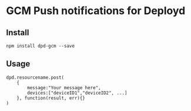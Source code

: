 # GCM Push notifications for Deployd

## Install

	npm install dpd-gcm --save

## Usage

	dpd.resourcename.post(
		{
			message:"Your message here",
			devices:["deviceID1","deviceID2", ...]
		}, function(result, err){}
	)
